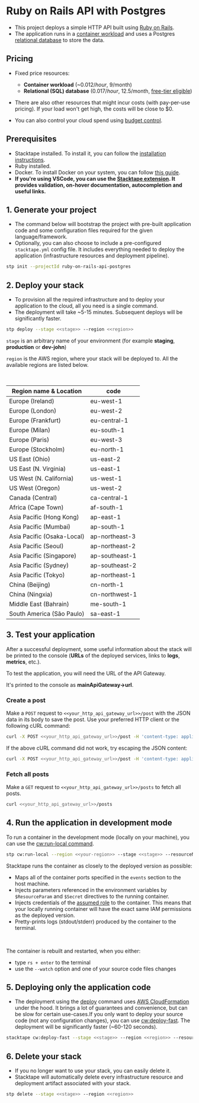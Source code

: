 # Ruby on Rails API with Postgres

- This project deploys a simple HTTP API built using [Ruby on Rails](https://rubyonrails.org/).
- The application runs in a [container workload](https://docs.stacktape.com/resources/container-workloads/) and uses a
  Postgres [relational database](https://docs.stacktape.com/resources/relational-databases/) to store the data.

## Pricing

- Fixed price resources:

  - **Container workload** (~$0.012/hour, ~$9/month)
  - **Relational (SQL) database** ($0.017/hour, ~$12.5/month, [free-tier eligible](https://aws.amazon.com/free/?all-free-tier.sort-by=item.additionalFields.SortRank&all-free-tier.sort-order=asc&awsf.Free%20Tier%20Types=*all&awsf.Free%20Tier%20Categories=*all))

- There are also other resources that might incur costs (with pay-per-use pricing). If your load won't get high, the costs will be close to $0.
- You can also control your cloud spend using [budget control](/configuration/budget-control/).

## Prerequisites

- Stacktape installed. To install it, you can follow the [installation instructions](https://docs.stacktape.com/getting-started/setup-stacktape/).
- Ruby installed.
- Docker. To install Docker on your system, you can follow [this guide](https://docs.docker.com/get-docker/).
- **If you're using VSCode, you can use the [Stacktape extension](https://marketplace.visualstudio.com/items?itemName=stacktape.vscode-stacktape).
  It provides validation, on-hover documentation, autocompletion and useful links.**

## 1. Generate your project

- The command below will bootstrap the project with pre-built application code and some configuration files required
  for the given language/framework.
- Optionally, you can also choose to include a pre-configured `stacktape.yml` config file. It includes everything needed
  to deploy the application (infrastructure resources and deployment pipeline).

```bash
stp init --projectId ruby-on-rails-api-postgres
```

## 2. Deploy your stack

- To provision all the required infrastructure and to deploy your application to the cloud, all you need is a single
  command.
- The deployment will take ~5-15 minutes. Subsequent deploys will be significantly faster.

```bash
stp deploy --stage <<stage>> --region <<region>>
```

`stage` is an arbitrary name of your environment (for example **staging**, **production** or **dev-john**)

`region` is the AWS region, where your stack will be deployed to. All the available regions are listed below.

<br />

| Region name & Location     | code           |
| -------------------------- | -------------- |
| Europe (Ireland)           | eu-west-1      |
| Europe (London)            | eu-west-2      |
| Europe (Frankfurt)         | eu-central-1   |
| Europe (Milan)             | eu-south-1     |
| Europe (Paris)             | eu-west-3      |
| Europe (Stockholm)         | eu-north-1     |
| US East (Ohio)             | us-east-2      |
| US East (N. Virginia)      | us-east-1      |
| US West (N. California)    | us-west-1      |
| US West (Oregon)           | us-west-2      |
| Canada (Central)           | ca-central-1   |
| Africa (Cape Town)         | af-south-1     |
| Asia Pacific (Hong Kong)   | ap-east-1      |
| Asia Pacific (Mumbai)      | ap-south-1     |
| Asia Pacific (Osaka-Local) | ap-northeast-3 |
| Asia Pacific (Seoul)       | ap-northeast-2 |
| Asia Pacific (Singapore)   | ap-southeast-1 |
| Asia Pacific (Sydney)      | ap-southeast-2 |
| Asia Pacific (Tokyo)       | ap-northeast-1 |
| China (Beijing)            | cn-north-1     |
| China (Ningxia)            | cn-northwest-1 |
| Middle East (Bahrain)      | me-south-1     |
| South America (São Paulo)  | sa-east-1      |

## 3. Test your application

After a successful deployment, some useful information about the stack will be printed to the console (**URLs** of the deployed services, links to **logs**, **metrics**, etc.).

To test the application, you will need the URL of the API Gateway.

It's printed to the console as **mainApiGateway->url**.

### Create a post

Make a `POST` request to `<<your_http_api_gateway_url>>/post` with the JSON data in its body to save the post. Use your preferred HTTP client or
the following cURL command:

```bash
curl -X POST <<your_http_api_gateway_url>>/post -H 'content-type: application/json' -d '{ "title": "MyPost", "content": "Hello!", "authorEmail": "info@stacktape.com"}'
```

If the above cURL command did not work, try escaping the JSON content:

```bash
curl -X POST <<your_http_api_gateway_url>>/post -H 'content-type: application/json' -d '{ \"title\":\"MyPost\",\"content\":\"Hello!\",\"authorEmail\":\"info@stacktape.com\"}'
```

### Fetch all posts

Make a `GET` request to `<<your_http_api_gateway_url>>/posts` to fetch all posts.

```bash
curl <<your_http_api_gateway_url>>/posts
```

## 4. Run the application in development mode

To run a container in the development mode (locally on your machine), you can use the [cw:run-local command](/cli/commands/cw-run-local/).

```bash
stp cw:run-local --region <<your-region>> --stage <<stage>> --resourceName apiServer --container api-container
```

Stacktape runs the container as closely to the deployed version as possible:

- Maps all of the container ports specified in the `events` section to the host machine.
- Injects parameters referenced in the environment variables by `$ResourceParam` and `$Secret` directives to the
  running container.
- Injects credentials of the [assumed role](https://docs.aws.amazon.com/STS/latest/APIReference/API_AssumeRole.html) to
  the container. This means that your locally running container will have the exact same IAM permissions as the deployed
  version.
- Pretty-prints logs (stdout/stderr) produced by the container to the terminal.

<br />

The container is rebuilt and restarted, when you either:

- type `rs + enter` to the terminal
- use the `--watch` option and one of your source code files changes

## 5. Deploying only the application code

- The deployment using the [deploy](/cli/commands/deploy/) command uses
  [AWS CloudFormation](https://docs.aws.amazon.com/AWSCloudFormation/latest/UserGuide/Welcome.html) under the hood. It
  brings a lot of guarantees and convenience, but can be slow for certain use-cases.If you only want to deploy your source code (not any configuration changes), you can use
  [cw:deploy-fast](/cli/commands/cw-deploy-fast/). The deployment will be significantly faster (~60-120 seconds).

```bash
stacktape cw:deploy-fast --stage <<stage>> --region <<region>> --resourceName nextJsApp --container
```

## 6. Delete your stack

- If you no longer want to use your stack, you can easily delete it.
- Stacktape will automatically delete every infrastructure resource and deployment artifact associated with your stack.

```bash
stp delete --stage <<stage>> --region <<region>>
```
